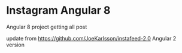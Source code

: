 # Instagram Angular 8

Angular 8 project getting all post

update from https://github.com/JoeKarlsson/instafeed-2.0 Angular 2 version
